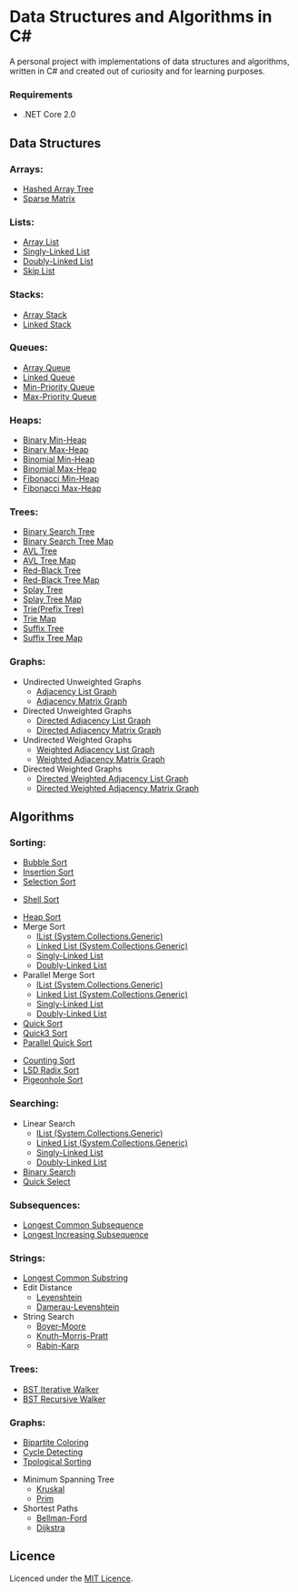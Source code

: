 # Data Structures and Algorithms in C#

A personal project with implementations of data structures and algorithms, written in C# and created out of curiosity and for learning purposes.

 ### Requirements

 * .NET Core 2.0
 
 
## Data Structures
 
 ### Arrays:
 * [Hashed Array Tree](DSA/DSA/DataStructures/Arrays/HashedArrayTree.cs)
 * [Sparse Matrix](DSA/DSA/DataStructures/Arrays/SparseMatrix.cs)
 
 ### Lists:
 * [Array List](DSA/DSA/DataStructures/Lists/ArrayList.cs)
 * [Singly-Linked List](DSA/DSA/DataStructures/Lists/SinglyLinkedList.cs)
 * [Doubly-Linked List](DSA/DSA/DataStructures/Lists/DoublyLinkedList.cs)
 * [Skip List](DSA/DSA/DataStructures/Lists/SkipList.cs)
 
 ### Stacks:
 * [Array Stack](DSA/DSA/DataStructures/Stacks/ArrayStack.cs)
 * [Linked Stack](DSA/DSA/DataStructures/Stacks/LinkedStack.cs)
 
 ### Queues:
 * [Array Queue](DSA/DSA/DataStructures/Queues/ArrayQueue.cs)
 * [Linked Queue](DSA/DSA/DataStructures/Queues/LinkedQueue.cs)
 * [Min-Priority Queue](DSA/DSA/DataStructures/Queues/MinPriorityQueue.cs)
 * [Max-Priority Queue](DSA/DSA/DataStructures/Queues/MaxPriorityQueue.cs)
 
 ### Heaps:
 * [Binary Min-Heap](DSA/DSA/DataStructures/Heaps/BinaryMinHeap.cs)
 * [Binary Max-Heap](DSA/DSA/DataStructures/Heaps/BinaryMaxHeap.cs)
 * [Binomial Min-Heap](DSA/DSA/DataStructures/Heaps/BinomialMinHeap.cs)
 * [Binomial Max-Heap](DSA/DSA/DataStructures/Heaps/BinomialMaxHeap.cs)
 * [Fibonacci Min-Heap](DSA/DSA/DataStructures/Heaps/FibonacciMinHeap.cs)
 * [Fibonacci Max-Heap](DSA/DSA/DataStructures/Heaps/FibonacciMaxHeap.cs)
 
 ### Trees:
 * [Binary Search Tree](DSA/DSA/DataStructures/Trees/BinarySearchTree.cs)
 * [Binary Search Tree Map](DSA/DSA/DataStructures/Trees/BinarySearchTreeMap.cs)
 * [AVL Tree](DSA/DSA/DataStructures/Trees/AVLTree.cs)
 * [AVL Tree Map](DSA/DSA/DataStructures/Trees/AVLTreeMap.cs)
 * [Red-Black Tree](DSA/DSA/DataStructures/Trees/RedBlackTree.cs)
 * [Red-Black Tree Map](DSA/DSA/DataStructures/Trees/RedBlackTreeMap.cs)
 * [Splay Tree](DSA/DSA/DataStructures/Trees/SplayTree.cs)
 * [Splay Tree Map](DSA/DSA/DataStructures/Trees/SplayTreeMap.cs)
 * [Trie(Prefix Tree)](DSA/DSA/DataStructures/Trees/Trie.cs)
 * [Trie Map](DSA/DSA/DataStructures/Trees/TrieMap.cs)
 * [Suffix Tree](DSA/DSA/DataStructures/Trees/SuffixTree.cs)
 * [Suffix Tree Map](DSA/DSA/DataStructures/Trees/SuffixTreeMap.cs)
 
 ### Graphs:
 * Undirected Unweighted Graphs
   * [Adjacency List Graph](DSA/DSA/DataStructures/Graphs/ALGraph.cs)
   * [Adjacency Matrix Graph](DSA/DSA/DataStructures/Graphs/AMGraph.cs)
 * Directed Unweighted Graphs
   * [Directed Adjacency List Graph](DSA/DSA/DataStructures/Graphs/DirectedALGraph.cs)
   * [Directed Adjacency Matrix Graph](DSA/DSA/DataStructures/Graphs/DirectedAMGraph.cs)
 * Undirected Weighted Graphs
   * [Weighted Adjacency List Graph](DSA/DSA/DataStructures/Graphs/WeightedALGraph.cs)
   * [Weighted Adjacency Matrix Graph](DSA/DSA/DataStructures/Graphs/WeightedAMGraph.cs)
 * Directed Weighted Graphs
   * [Directed Weighted Adjacency List Graph](DSA/DSA/DataStructures/Graphs/DirectedWeightedALGraph.cs)
   * [Directed Weighted Adjacency Matrix Graph](DSA/DSA/DataStructures/Graphs/DirectedWeightedAMGraph.cs)
   
## Algorithms

 ### Sorting:
 * [Bubble Sort](DSA/DSA/Algorithms/Sorting/BubbleSorter.cs)
 * [Insertion Sort](DSA/DSA/Algorithms/Sorting/InsertionSorter.cs)
 * [Selection Sort](DSA/DSA/Algorithms/Sorting/SelectionSorter.cs)
 
 <!-- -->
 
 * [Shell Sort](DSA/DSA/Algorithms/Sorting/ShellSorter.cs)
 
 <!-- -->
 
 * [Heap Sort](DSA/DSA/Algorithms/Sorting/HeapSorter.cs)
 * Merge Sort
   * [IList (System.Collections.Generic)](DSA/DSA/Algorithms/Sorting/MergeSorter.IList.cs)
   * [Linked List (System.Collections.Generic)](DSA/DSA/Algorithms/Sorting/MergeSorter.LinkedList.cs)
   * [Singly-Linked List](DSA/DSA/Algorithms/Sorting/MergeSorter.SinglyLinkedList.cs)
   * [Doubly-Linked List](DSA/DSA/Algorithms/Sorting/MergeSorter.DoublyLinkedList.cs)
 * Parallel Merge Sort
   * [IList (System.Collections.Generic)](DSA/DSA/Algorithms/Sorting/ParallelMergeSorter.IList.cs)
   * [Linked List (System.Collections.Generic)](DSA/DSA/Algorithms/Sorting/ParallelMergeSorter.LinkedList.cs)
   * [Singly-Linked List](DSA/DSA/Algorithms/Sorting/ParallelMergeSorter.SinglyLinkedList.cs)
   * [Doubly-Linked List](DSA/DSA/Algorithms/Sorting/ParallelMergeSorter.DoublyLinkedList.cs)
 * [Quick Sort](DSA/DSA/Algorithms/Sorting/QuickSorter.cs)
 * [Quick3 Sort](DSA/DSA/Algorithms/Sorting/Quick3Sorter.cs)
 * [Parallel Quick Sort](DSA/DSA/Algorithms/Sorting/ParallelQuickSorter.cs) 
 
 <!-- -->
 
 * [Counting Sort](DSA/DSA/Algorithms/Sorting/CountingSorter.cs)
 * [LSD Radix Sort](DSA/DSA/Algorithms/Sorting/LSDRadixSorter.cs)
 * [Pigeonhole Sort](DSA/DSA/Algorithms/Sorting/PigeonholeSorter.cs) 
 
 ### Searching:
 * Linear Search
   * [IList (System.Collections.Generic)](DSA/DSA/Algorithms/Searching/LinearSearcher.IList.cs)
   * [Linked List (System.Collections.Generic)](DSA/DSA/Algorithms/Searching/LinearSearcher.LinkedList.cs)
   * [Singly-Linked List](DSA/DSA/Algorithms/Searching/LinearSearcher.SinglyLinkedList.cs)
   * [Doubly-Linked List](DSA/DSA/Algorithms/Searching/LinearSearcher.DoublyLinkedList.cs)
 * [Binary Search](DSA/DSA/Algorithms/Searching/BinarySearcher.cs)
 * [Quick Select](DSA/DSA/Algorithms/Searching/QuickSelector.cs)
 
 ### Subsequences:
 * [Longest Common Subsequence](DSA/DSA/Algorithms/Subsequences/LongestCommonSubsequenceFinder.cs)
 * [Longest Increasing Subsequence](DSA/DSA/Algorithms/Subsequences/LongestIncreasingSubsequenceFinder.cs)
 
 ### Strings:
 * [Longest Common Substring](DSA/DSA/Algorithms/Strings/LongestCommonSubstringFinder.cs)
 * Edit Distance
   * [Levenshtein](DSA/DSA/Algorithms/Strings/EditDistance.Levenshtein.cs)
   * [Damerau-Levenshtein](DSA/DSA/Algorithms/Strings/EditDistance.DamerauLevenshtein.cs)
 * String Search
   * [Boyer-Moore](DSA/DSA/Algorithms/Strings/StringSearch.BoyerMoore.cs)
   * [Knuth-Morris-Pratt](DSA/DSA/Algorithms/Strings/StringSearch.KnuthMorrisPratt.cs)
   * [Rabin-Karp](DSA/DSA/Algorithms/Strings/StringSearch.RabinKarp.cs)
 
 ### Trees:
 * [BST Iterative Walker](DSA/DSA/Algorithms/Trees/BinarySearchTreeIterativeWalker.cs)
 * [BST Recursive Walker](DSA/DSA/Algorithms/Trees/BinarySearchTreeRecursiveWalker.cs)
 
 ### Graphs:
 * [Bipartite Coloring](DSA/DSA/Algorithms/Graphs/BipartiteColorer.cs)
 * [Cycle Detecting](DSA/DSA/Algorithms/Graphs/CyclesDetector.cs)
 * [Tpological Sorting](DSA/DSA/Algorithms/Graphs/TopologicalSorter.cs)
 
 <!-- -->
 
 * Minimum Spanning Tree
   * [Kruskal](DSA/DSA/Algorithms/Graphs/KruskalMSTFinder.cs)
   * [Prim](DSA/DSA/Algorithms/Graphs/PrimMSTFinder.cs)   
 * Shortest Paths
   * [Bellman-Ford](DSA/DSA/Algorithms/Graphs/BellmanFordShortestPathsFinder.cs)
   * [Dijkstra](DSA/DSA/Algorithms/Graphs/DijkstraShortestPathsFinder.cs)
   
## Licence

Licenced under the [MIT Licence](LICENSE).
